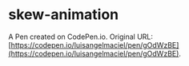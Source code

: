 # skew-animation

A Pen created on CodePen.io. Original URL: [https://codepen.io/luisangelmaciel/pen/gOdWzBE](https://codepen.io/luisangelmaciel/pen/gOdWzBE).

